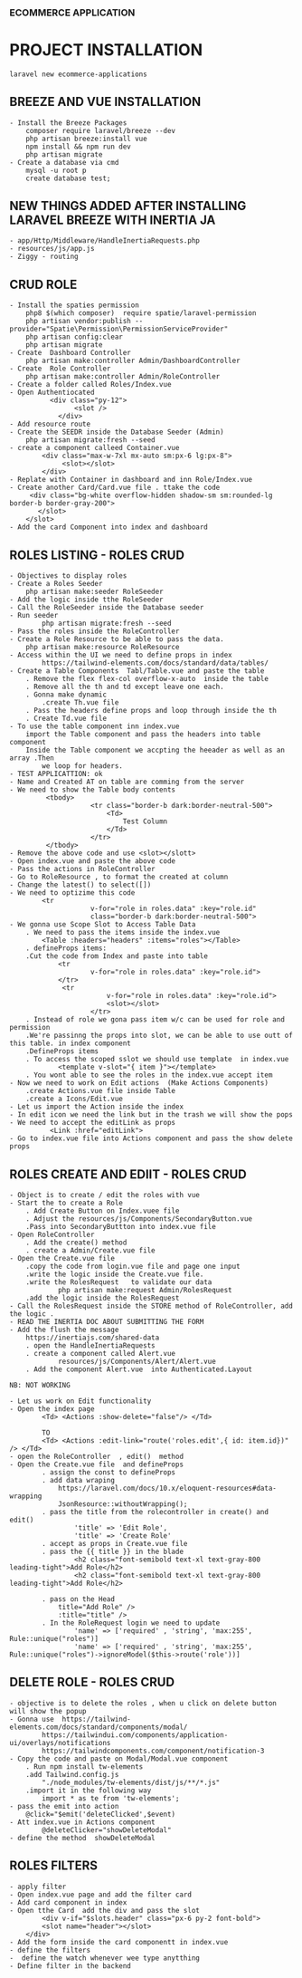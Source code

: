 ### ECOMMERCE  APPLICATION

# PROJECT INSTALLATION
    laravel new ecommerce-applications

## BREEZE  AND VUE  INSTALLATION
    - Install the Breeze Packages
        composer require laravel/breeze --dev
        php artisan breeze:install vue
        npm install && npm run dev
        php artisan migrate
    - Create a database via cmd
        mysql -u root p
        create database test;

## NEW THINGS ADDED AFTER INSTALLING LARAVEL BREEZE WITH INERTIA JA
    - app/Http/Middleware/HandleInertiaRequests.php
    - resources/js/app.js
    - Ziggy - routing

## CRUD ROLE
    - Install the spaties permission
        php8 $(which composer)  require spatie/laravel-permission
        php artisan vendor:publish --provider="Spatie\Permission\PermissionServiceProvider"
        php artisan config:clear
        php artisan migrate
    - Create  Dashboard Controller
        php artisan make:controller Admin/DashboardController
    - Create  Role Controller
        php artisan make:controller Admin/RoleController
    - Create a folder called Roles/Index.vue
    - Open Authentiocated 
              <div class="py-12">
                    <slot />
                </div>
    - Add resource route
    - Create the SEEDR inside the Database Seeder (Admin)
        php artisan migrate:fresh --seed
    - create a component calleed Container.vue
            <div class="max-w-7xl mx-auto sm:px-6 lg:px-8">
                 <slot></slot>
            </div>
    - Replate with Container in dashboard and inn Role/Index.vue
    - Create another Card/Card.vue file . ttake the code 
         <div class="bg-white overflow-hidden shadow-sm sm:rounded-lg border-b border-gray-200">
           </slot>
        </slot>
    - Add the card Component into index and dashboard

## ROLES LISTING - ROLES CRUD
    - Objectives to display roles
    - Create a Roles Seeder
        php artisan make:seeder RoleSeeder
    - Add the logic inside tthe RoleSeeder
    - Call the RoleSeeder inside the Database seeder
    - Run seeder
            php artisan migrate:fresh --seed
    - Pass the roles inside the RoleController
    - Create a Role Resource to be able to pass the data.
        php artisan make:resource RoleResource
    - Access within the UI we need to define props in index
            https://tailwind-elements.com/docs/standard/data/tables/
    - Create a Table Components  Tabl/Table.vue and paste the table
        . Remove the flex flex-col overflow-x-auto  inside the table
        . Remove all the th and td except leave one each.
        . Gonna make dynamic
            .create Th.vue file
        . Pass the headers define props and loop through inside the th
        . Create Td.vue file
    - To use the table component inn index.vue
        import the Table component and pass the headers into table component
        Inside the Table component we accpting the heeader as well as an array .Then
            we loop for headers.
    - TEST APPLICATTION: ok
    - Name and Created AT on table are comming from the server
    - We need to show the Table body contents 
             <tbody>
                        <tr class="border-b dark:border-neutral-500">
                            <Td>
                                Test Column
                            </Td>
                        </tr>
             </tbody>
    - Remove the above code and use <slot></slott>
    - Open index.vue and paste the above code
    - Pass the actions in RoleController
    - Go to RoleResource , to format the created at column
    - Change the latest() to select([])
    - We need to optizime this code 
            <tr
                        v-for="role in roles.data" :key="role.id"
                        class="border-b dark:border-neutral-500">
    - We gonna use Scope Slot to Access Table Data
        . We need to pass the items inside the index.vue
            <Table :headers="headers" :items="roles"></Table>
        . defineProps items:
        .Cut the code from Index and paste into table
                <tr
                        v-for="role in roles.data" :key="role.id">
                </tr>
                 <tr
                            v-for="role in roles.data" :key="role.id">
                            <slot></slot>
                        </tr>
        . Instead of role we gona pass item w/c can be used for role and permission
        .We're passinng the props into slot, we can be able to use outt of this table. in index component
        .DefineProps items
        . To access the scoped sslot we should use template  in index.vue
                <template v-slot="{ item }"></template>
        . You wont able to see the roles in the index.vue accept item
    - Now we need to work on Edit actions  (Make Actions Components) 
        .create Actions.vue file inside Table
        .create a Icons/Edit.vue
    - Let us import the Action inside the index
    - In edit icon we need the link but in the trash we will show the pops 
    - We need to accept the editLink as props
              <Link :href="editLink">
    - Go to index.vue file into Actions component and pass the show delete props

## ROLES CREATE AND EDIIT  - ROLES CRUD
    - Object is to create / edit the roles with vue
    - Start the to create a Role 
        . Add Create Button on Index.vuee file 
        . Adjust the resources/js/Components/SecondaryButton.vue
        .Pass into SecondaryButtton into index.vue file
    - Open RoleController
        . Add the create() method
        . create a Admin/Create.vue file
    - Open the Create.vue file 
        .copy the code from login.vue file and page one input
        .write the logic inside the Create.vue file.
        .write the RolesRequest   to validate our data
                php artisan make:request Admin/RolesRequest
        .add the logic inside the RolesRequest
    - Call the RolesRequest inside the STORE method of RoleController, add the logic .
    - READ THE INERTIA DOC ABOUT SUBMITTING THE FORM
    - Add the flush the message 
        https://inertiajs.com/shared-data
        . open the HandleInertiaRequests
        . create a component called Alert.vue 
                resources/js/Components/Alert/Alert.vue
        . Add the component Alert.vue  into Authenticated.Layout 

    NB: NOT WORKING

    - Let us work on Edit functionality
    - Open the index page 
            <Td> <Actions :show-delete="false"/> </Td>

            TO 
            <Td> <Actions :edit-link="route('roles.edit',{ id: item.id})" /> </Td>
    - open the RoleController  , edit()  method
    - Open the Create.vue file  and defineProps
            . assign the const to defineProps
            . add data wraping
                https://laravel.com/docs/10.x/eloquent-resources#data-wrapping
                JsonResource::withoutWrapping();
            . pass the title from the rolecontroller in create() and edit()
                    'title' => 'Edit Role',  
                    'title' => 'Create Role'
            . accept as props in Create.vue file
            . pass the {{ title }} in the blade
                    <h2 class="font-semibold text-xl text-gray-800 leading-tight">Add Role</h2>
                    <h2 class="font-semibold text-xl text-gray-800 leading-tight">Add Role</h2>

            . pass on the Head
                title="Add Role" />
                :title="title" />
            . In the RoleRequest login we need to update
                    'name' => ['required' , 'string', 'max:255', Rule::unique("roles")]
                    'name' => ['required' , 'string', 'max:255', Rule::unique("roles")->ignoreModel($this->route('role'))]
    
## DELETE ROLE - ROLES CRUD
    - objective is to delete the roles , when u click on delete button will show the popup
    - Gonna use  https://tailwind-elements.com/docs/standard/components/modal/
            https://tailwindui.com/components/application-ui/overlays/notifications
            https://tailwindcomponents.com/component/notification-3
    - Copy the code and paste on Modal/Modal.vue component
        . Run npm install tw-elements
        .add Tailwind.config.js
            "./node_modules/tw-elements/dist/js/**/*.js"
        .import it in the following way  
            import * as te from 'tw-elements';
    - pass the emit into action 
        @click="$emit('deleteClicked',$event)
    - Att index.vue in Actions component 
            @deleteClicker="showDeleteModal"
    - define the method  showDeleteModal


## ROLES FILTERS
    - apply filter
    - Open index.vue page and add the filter card 
    - Add card component in index 
    - Open tthe Card  add the div and pass the slot
            <div v-if="$slots.header" class="px-6 py-2 font-bold">
            <slot name="header"></slot>
        </div>
    - Add the form inside the card componentt in index.vue
    - define the filters 
    -  define the watch whenever wee type anytthing
    - Define filter in the backend









    
        

